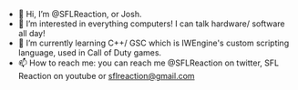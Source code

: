 - 👋 Hi, I’m @SFLReaction, or Josh.
- 👀 I’m interested in everything computers! I can talk hardware/ software all day!
- 🌱 I’m currently learning C++/ GSC which is IWEngine's custom scripting language, used in Call of Duty games.
- 📫 How to reach me: you can reach me @SFLReaction on twitter, SFL Reaction on youtube or sflreaction@gmail.com

